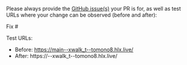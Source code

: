 Please always provide the [GitHub issue(s)](../issues) your PR is for, as well as test URLs where your change can be observed (before and after):

Fix #<gh-issue-id>

Test URLs:
- Before: https://main--xwalk_t--tomono8.hlx.live/
- After: https://<branch>--xwalk_t--tomono8.hlx.live/
